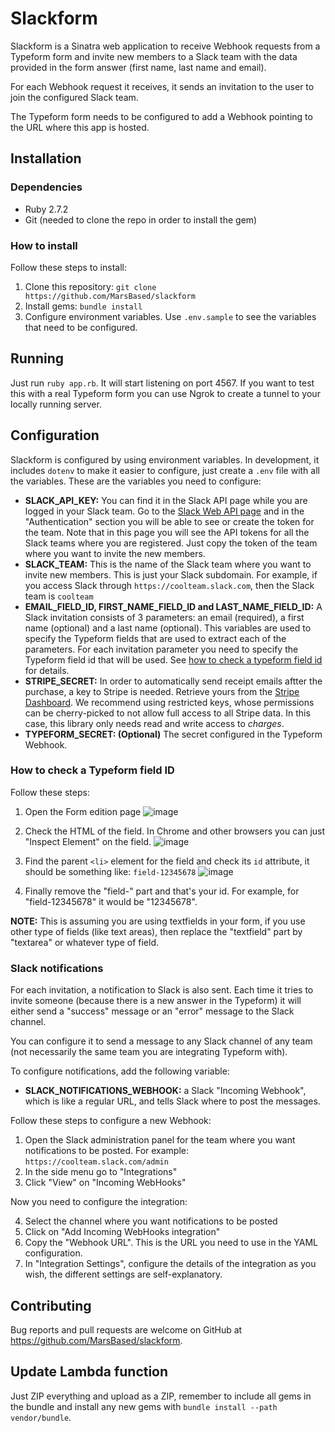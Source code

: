 # Slackform

Slackform is a Sinatra web application to receive Webhook requests from a Typeform form and invite new members to a Slack team with the data provided in the form answer (first name, last name and email).

For each Webhook request it receives, it sends an invitation to the user to join the configured Slack team.

The Typeform form needs to be configured to add a Webhook pointing to the URL where this app is hosted.

## Installation

### Dependencies

- Ruby 2.7.2
- Git (needed to clone the repo in order to install the gem)

### How to install

Follow these steps to install:

1. Clone this repository: `git clone https://github.com/MarsBased/slackform`
2. Install gems: `bundle install`
3. Configure environment variables. Use `.env.sample` to see the variables that need to be configured.

## Running

Just run `ruby app.rb`. It will start listening on port 4567. If you want to test this with a real Typeform form you can use Ngrok to create a tunnel to your locally running server.

## Configuration

Slackform is configured by using environment variables. In development, it includes `dotenv` to make it easier to configure, just create a `.env` file with all the variables. These are the variables you need to configure:

- **SLACK_API_KEY:** You can find it in the Slack API page while you are logged in your Slack team. Go to the [Slack Web API page](https://api.slack.com/web) and in the "Authentication" section you will be able to see or create the token for the team. Note that in this page you will see the API tokens for all the Slack teams where you are registered. Just copy the token of the team where you want to invite the new members.
- **SLACK_TEAM:** This is the name of the Slack team where you want to invite new members. This is just your Slack subdomain. For example, if you access Slack through `https://coolteam.slack.com`, then the Slack team is `coolteam`
- **EMAIL_FIELD_ID, FIRST_NAME_FIELD_ID and LAST_NAME_FIELD_ID:** A Slack invitation consists of 3 parameters: an email (required), a first name (optional) and a last name (optional). This variables are used to specify the Typeform fields that are used to extract each of the parameters. For each invitation parameter you need to specify the Typeform field id that will be used. See [how to check a typeform field id](#how-to-check-a-typeform-field-id) for details.
- **STRIPE_SECRET:** In order to automatically send receipt emails aftter the purchase, a key to Stripe is needed. Retrieve yours from the [Stripe Dashboard](https://dashboard.stripe.com/apikeys). We recommend using restricted keys, whose permissions can be cherry-picked to not allow full access to all Stripe data. In this case, this library only needs read and write access to _charges_.
- **TYPEFORM_SECRET: (Optional)** The secret configured in the Typeform Webhook.

### How to check a Typeform field ID

Follow these steps:

1. Open the Form edition page
   ![image](https://cloud.githubusercontent.com/assets/3403704/11236413/bb45c554-8dd9-11e5-8f03-9f3dbb611d30.png)

2. Check the HTML of the field. In Chrome and other browsers you can just "Inspect Element" on the field.
   ![image](https://cloud.githubusercontent.com/assets/3403704/11236582/f57f2340-8dda-11e5-8d56-65b039952910.png)

3. Find the parent `<li>` element for the field and check its `id` attribute, it should be something like: `field-12345678`
   ![image](https://cloud.githubusercontent.com/assets/3403704/11236716/b2af6c68-8ddb-11e5-9e50-5782336e8cce.png)

4. Finally remove the "field-" part and that's your id. For example, for "field-12345678" it would be "12345678".

**NOTE:** This is assuming you are using textfields in your form, if you use other type of fields (like text areas), then replace the "textfield" part by "textarea" or whatever type of field.

### Slack notifications

For each invitation, a notification to Slack is also sent. Each time it tries to invite someone (because there is a new answer in the Typeform) it will either send a "success" message or an "error" message to the Slack channel.

You can configure it to send a message to any Slack channel of any team (not necessarily the same team you are integrating Typeform with).

To configure notifications, add the following variable:

- **SLACK_NOTIFICATIONS_WEBHOOK:** a Slack "Incoming Webhook", which is like a regular URL, and tells Slack where to post the messages.

Follow these steps to configure a new Webhook:

1. Open the Slack administration panel for the team where you want notifications to be posted. For example: `https://coolteam.slack.com/admin`
2. In the side menu go to "Integrations"
3. Click "View" on "Incoming WebHooks"

Now you need to configure the integration:

4. Select the channel where you want notifications to be posted
5. Click on "Add Incoming WebHooks integration"
6. Copy the "Webhook URL". This is the URL you need to use in the YAML configuration.
7. In "Integration Settings", configure the details of the integration as you wish, the different settings are self-explanatory.

## Contributing

Bug reports and pull requests are welcome on GitHub at https://github.com/MarsBased/slackform.

## Update Lambda function

Just ZIP everything and upload as a ZIP, remember to include all gems in the bundle and install any new gems with `bundle install --path vendor/bundle`.
